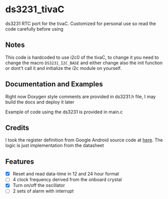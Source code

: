 # ds3231_tivaC

ds3231 RTC port for the tivaC. Customized for personal use so read the code carefully before using

## Notes

This code is hardcoded to use i2c0 of the tivaC, to change it you need to change the macro ```DS3231_I2C_BASE``` and either change also the init function or dont't call it and initialize the i2c module on yourself.

## Documentation and Examples

Right now Doxygen style comments are provided in ds3231.h file, I may build the docs and deploy it later

Example of code using the ds3231 is provided in main.c

## Credits

I took the register definition from Google Android source code at [here](1). The logic is just implementation from the datasheet

## Features

- [x] Reset and read data-time in 12 and 24 hour format
- [ ] 4 clock frequency derived from the onboard crystal
- [x] Turn on/off the oscillator
- [ ] 2 sets of alarm with interrupt

[1]: https://android.googlesource.com/device/ti/bootloader/uboot/+/master/drivers/rtc/ds3231.c